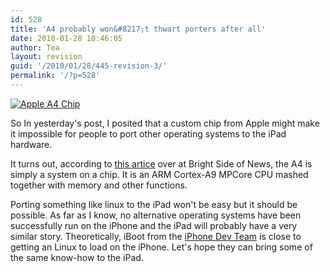 ```yaml
---
id: 528
title: 'A4 probably won&#8217;t thwart porters after all'
date: 2010-01-28 10:46:05
author: Tea
layout: revision
guid: '/2010/01/28/445-revision-3/'
permalink: '/?p=528'
---
```


[![Apple A4 Chip](/blog/wp-content/uploads/2010/01/a4-apple-chip-top-1-300x168.jpg "Apple A4 Chip")](/blog/wp-content/uploads/2010/01/a4-apple-chip-top-1.jpg)

So In yesterday's post, I posited that a custom chip from Apple might make it impossible for people to port other operating systems to the iPad hardware.

It turns out, according to [this artice](http://www.brightsideofnews.com/news/2010/1/27/apple-a4-soc-unveiled---its-an-arm-cpu-and-the-gpu!.aspx) over at Bright Side of News, the A4 is simply a system on a chip. It is an ARM Cortex-A9 MPCore CPU mashed together with memory and other functions.

Porting something like linux to the iPad won't be easy but it should be possible. As far as I know, no alternative operating systems have been successfully run on the iPhone and the iPad will probably have a very similar story. Theoretically, iBoot from the [iPhone Dev Team](http://wikee.iphwn.org/) is close to getting an Linux to load on the iPhone. Let's hope they can bring some of the same know-how to the iPad.